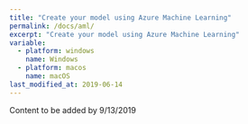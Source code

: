 ```yaml
---
title: "Create your model using Azure Machine Learning"
permalink: /docs/aml/
excerpt: "Create your model using Azure Machine Learning"
variable:
  - platform: windows
    name: Windows
  - platform: macos
    name: macOS
last_modified_at: 2019-06-14
---
```


Content to be added by 9/13/2019

<!-- https://www.youtube.com/watch?reload=9&v=GBDSBInvz08 -->